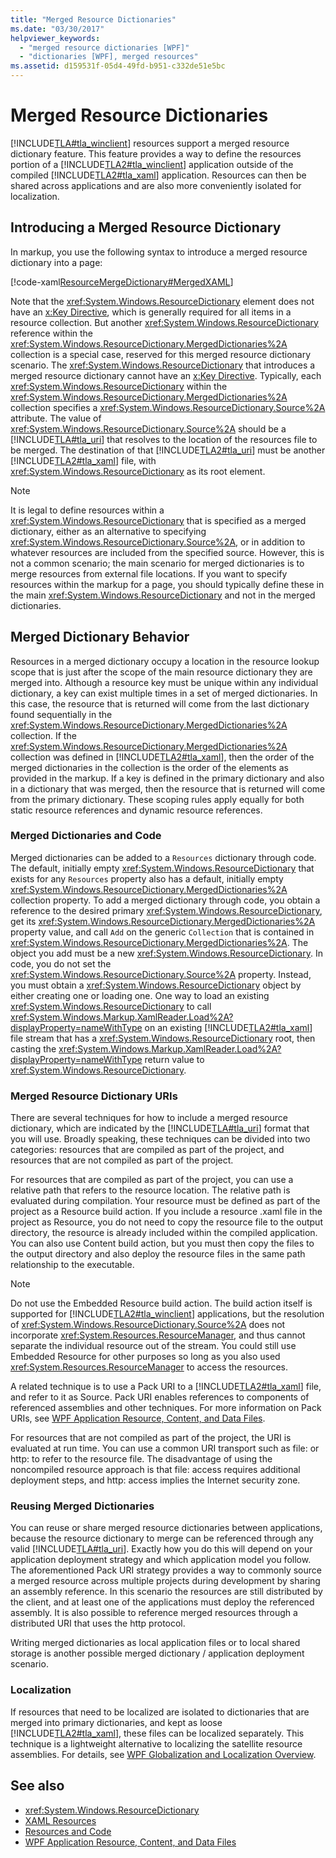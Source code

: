 ```yaml
---
title: "Merged Resource Dictionaries"
ms.date: "03/30/2017"
helpviewer_keywords: 
  - "merged resource dictionaries [WPF]"
  - "dictionaries [WPF], merged resources"
ms.assetid: d159531f-05d4-49fd-b951-c332de51e5bc
---
```

# Merged Resource Dictionaries
[!INCLUDE[TLA#tla_winclient](../../../../includes/tlasharptla-winclient-md.md)] resources support a merged resource dictionary feature. This feature provides a way to define the resources portion of a [!INCLUDE[TLA2#tla_winclient](../../../../includes/tla2sharptla-winclient-md.md)] application outside of the compiled [!INCLUDE[TLA2#tla_xaml](../../../../includes/tla2sharptla-xaml-md.md)] application. Resources can then be shared across applications and are also more conveniently isolated for localization.  
  
## Introducing a Merged Resource Dictionary  
 In markup, you use the following syntax to introduce a merged resource dictionary into a page:  
  
 [!code-xaml[ResourceMergeDictionary#MergedXAML](~/samples/snippets/csharp/VS_Snippets_Wpf/ResourceMergeDictionary/CS/default.xaml#mergedxaml)]  
  
 Note that the <xref:System.Windows.ResourceDictionary> element does not have an [x:Key Directive](../../xaml-services/x-key-directive.md), which is generally required for all items in a resource collection. But another <xref:System.Windows.ResourceDictionary> reference within the <xref:System.Windows.ResourceDictionary.MergedDictionaries%2A> collection is a special case, reserved for this merged resource dictionary scenario. The <xref:System.Windows.ResourceDictionary> that introduces a merged resource dictionary cannot have an [x:Key Directive](../../xaml-services/x-key-directive.md). Typically, each <xref:System.Windows.ResourceDictionary> within the <xref:System.Windows.ResourceDictionary.MergedDictionaries%2A> collection specifies a <xref:System.Windows.ResourceDictionary.Source%2A> attribute. The value of <xref:System.Windows.ResourceDictionary.Source%2A> should be a [!INCLUDE[TLA#tla_uri](../../../../includes/tlasharptla-uri-md.md)] that resolves to the location of the resources file to be merged. The destination of that [!INCLUDE[TLA2#tla_uri](../../../../includes/tla2sharptla-uri-md.md)] must be another [!INCLUDE[TLA2#tla_xaml](../../../../includes/tla2sharptla-xaml-md.md)] file, with <xref:System.Windows.ResourceDictionary> as its root element.  
  
> [!NOTE]
>  It is legal to define resources within a <xref:System.Windows.ResourceDictionary> that is specified as a merged dictionary, either as an alternative to specifying <xref:System.Windows.ResourceDictionary.Source%2A>, or in addition to whatever resources are included from the specified source. However, this is not a common scenario; the main scenario for merged dictionaries is to merge resources from external file locations. If you want to specify resources within the markup for a page, you should typically define these in the main <xref:System.Windows.ResourceDictionary> and not in the merged dictionaries.  
  
## Merged Dictionary Behavior  
 Resources in a merged dictionary occupy a location in the resource lookup scope that is just after the scope of the main resource dictionary they are merged into. Although a resource key must be unique within any individual dictionary, a key can exist multiple times in a set of merged dictionaries. In this case, the resource that is returned will come from the last dictionary found sequentially in the <xref:System.Windows.ResourceDictionary.MergedDictionaries%2A> collection. If the <xref:System.Windows.ResourceDictionary.MergedDictionaries%2A> collection was defined in [!INCLUDE[TLA2#tla_xaml](../../../../includes/tla2sharptla-xaml-md.md)], then the order of the merged dictionaries in the collection is the order of the elements as provided in the markup. If a key is defined in the primary dictionary and also in a dictionary that was merged, then the resource that is returned will come from the primary dictionary. These scoping rules apply equally for both static resource references and dynamic resource references.  
  
### Merged Dictionaries and Code  
 Merged dictionaries can be added to a `Resources` dictionary through code. The default, initially empty <xref:System.Windows.ResourceDictionary> that exists for any `Resources` property also has a default, initially empty <xref:System.Windows.ResourceDictionary.MergedDictionaries%2A> collection property. To add a merged dictionary through code, you obtain a reference to the desired primary <xref:System.Windows.ResourceDictionary>, get its <xref:System.Windows.ResourceDictionary.MergedDictionaries%2A> property value, and call `Add` on the generic `Collection` that is contained in <xref:System.Windows.ResourceDictionary.MergedDictionaries%2A>. The object you add must be a new <xref:System.Windows.ResourceDictionary>. In code, you do not set the <xref:System.Windows.ResourceDictionary.Source%2A> property. Instead, you must obtain a <xref:System.Windows.ResourceDictionary> object by either creating one or loading one. One way to load an existing <xref:System.Windows.ResourceDictionary> to call <xref:System.Windows.Markup.XamlReader.Load%2A?displayProperty=nameWithType> on an existing [!INCLUDE[TLA2#tla_xaml](../../../../includes/tla2sharptla-xaml-md.md)] file stream that has a <xref:System.Windows.ResourceDictionary> root, then casting the <xref:System.Windows.Markup.XamlReader.Load%2A?displayProperty=nameWithType> return value to <xref:System.Windows.ResourceDictionary>.  
  
### Merged Resource Dictionary URIs  
 There are several techniques for how to include a merged resource dictionary, which are indicated by the [!INCLUDE[TLA#tla_uri](../../../../includes/tlasharptla-uri-md.md)] format that you will use. Broadly speaking, these techniques can be divided into two categories: resources that are compiled as part of the project, and resources that are not compiled as part of the project.  
  
 For resources that are compiled as part of the project, you can use a relative path that refers to the resource location. The relative path is evaluated during compilation. Your resource must be defined as part of the project as a Resource build action. If you include a resource .xaml file in the project as Resource, you do not need to copy the resource file to the output directory, the resource is already included within the compiled application. You can also use Content build action, but you must then copy the files to the output directory and also deploy the resource files in the same path relationship to the executable.  
  
> [!NOTE]
>  Do not use the Embedded Resource build action. The build action itself is supported for [!INCLUDE[TLA2#tla_winclient](../../../../includes/tla2sharptla-winclient-md.md)] applications, but the resolution of <xref:System.Windows.ResourceDictionary.Source%2A> does not incorporate <xref:System.Resources.ResourceManager>, and thus cannot separate the individual resource out of the stream. You could still use Embedded Resource for other purposes so long as you also used <xref:System.Resources.ResourceManager> to access the resources.  
  
 A related technique is to use a Pack URI to a [!INCLUDE[TLA2#tla_xaml](../../../../includes/tla2sharptla-xaml-md.md)] file, and refer to it as Source. Pack URI enables references to components of referenced assemblies and other techniques. For more information on Pack URIs, see [WPF Application Resource, Content, and Data Files](../app-development/wpf-application-resource-content-and-data-files.md).  
  
 For resources that are not compiled as part of the project, the URI is evaluated at run time. You can use a common URI transport such as file: or http: to refer to the resource file. The disadvantage of using the noncompiled resource approach is that file: access requires additional deployment steps, and http: access implies the Internet security zone.  
  
### Reusing Merged Dictionaries  
 You can reuse or share merged resource dictionaries between applications, because the resource dictionary to merge can be referenced through any valid [!INCLUDE[TLA#tla_uri](../../../../includes/tlasharptla-uri-md.md)]. Exactly how you do this will depend on your application deployment strategy and which application model you follow. The aforementioned Pack URI strategy provides a way to commonly source a merged resource across multiple projects during development by sharing an assembly reference. In this scenario the resources are still distributed by the client, and at least one of the applications must deploy the referenced assembly. It is also possible to reference merged resources through a distributed URI that uses the http protocol.  
  
 Writing merged dictionaries as local application files or to local shared storage is another possible merged dictionary / application deployment scenario.  
  
### Localization  
 If resources that need to be localized are isolated to dictionaries that are merged into primary dictionaries, and kept as loose [!INCLUDE[TLA2#tla_xaml](../../../../includes/tla2sharptla-xaml-md.md)], these files can be localized separately. This technique is a lightweight alternative to localizing  the satellite resource assemblies. For details, see [WPF Globalization and Localization Overview](wpf-globalization-and-localization-overview.md).  
  
## See also

- <xref:System.Windows.ResourceDictionary>
- [XAML Resources](xaml-resources.md)
- [Resources and Code](resources-and-code.md)
- [WPF Application Resource, Content, and Data Files](../app-development/wpf-application-resource-content-and-data-files.md)
